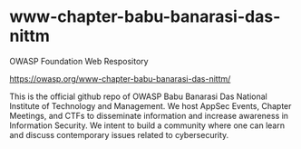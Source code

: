 # www-chapter-babu-banarasi-das-nittm
OWASP Foundation Web Respository

https://owasp.org/www-chapter-babu-banarasi-das-nittm/

This is the official github repo of OWASP Babu Banarasi Das National Institute of Technology and Management. 
We host AppSec Events, Chapter Meetings, and CTFs to disseminate information and increase awareness in Information Security. We intent to build a community where one can learn and discuss contemporary issues related to cybersecurity.
